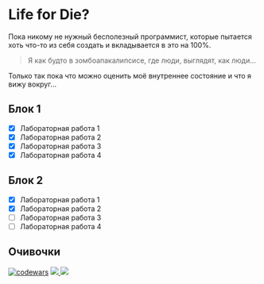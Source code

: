 # Life for Die?

Пока никому не нужный бесполезный программист, которые пытается хоть что-то из себя создать и вкладывается в это на 100%.

> Я как будто в зомбоапакалипсисе, где люди, выглядят, как люди...

Только так пока что можно оценить моё внутреннее состояние и что я вижу вокруг...
## Блок 1
   - [x] Лабораторная работа 1
   - [x] Лабораторная работа 2
   - [x] Лабораторная работа 3
   - [x] Лабораторная работа 4
## Блок 2
   - [x] Лабораторная работа 1
   - [x] Лабораторная работа 2
   - [ ] Лабораторная работа 3
   - [ ] Лабораторная работа 4
## Очивочки
[![codewars](https://www.codewars.com/users/kostya%20bet/badges/micro)](https://codewars.com/users/kostya%20bet)
 <a href="https://leetcode.com/kostyabet/">
     <img src="https://cp-logo.vercel.app/leetcode/kostyabet"/>
 </a>
 <a href="https://codeforces.com/profile/kostyabet">
     <img src="https://raw.githubusercontent.com/kostyabet/cf-stats/main/output/rating.svg"/>
 </a>